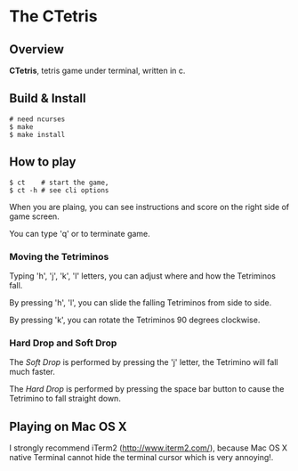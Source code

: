 # The CTetris

## Overview

**CTetris**, tetris game under terminal, written in c.

## Build & Install

	# need ncurses
    $ make          
    $ make install

## How to play
    
    $ ct    # start the game,
    $ ct -h # see cli options

When you are plaing, you can see instructions and score on the right side of game screen.

You can type 'q' or <CTRL-C> to terminate game.

### Moving the Tetriminos

Typing 'h', 'j', 'k', 'l' letters, you can adjust where and how the Tetriminos fall. 
   
By pressing 'h', 'l', you can slide the falling Tetriminos from side to side.

By pressing 'k', you can rotate the Tetriminos 90 degrees clockwise.

### Hard Drop and Soft Drop

The *Soft Drop* is performed by pressing the 'j'     letter, the Tetrimino will fall much faster.

The *Hard Drop* is performed by pressing the space bar button to cause the Tetrimino to fall straight down.

## Playing on Mac OS X

I strongly recommend iTerm2 (<http://www.iterm2.com/>), because Mac OS X native Terminal cannot hide the terminal cursor which is very annoying!.
